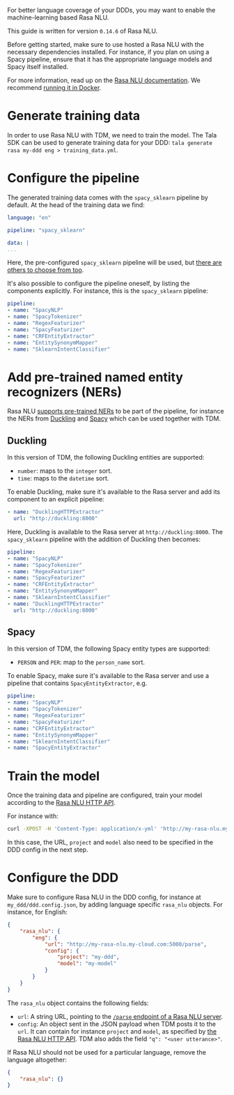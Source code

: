 For better language coverage of your DDDs, you may want to enable the machine-learning based Rasa NLU.

This guide is written for version `0.14.6` of Rasa NLU.

Before getting started, make sure to use hosted a Rasa NLU with the necessary dependencies installed. For instance, if you plan on using a Spacy pipeline, ensure that it has the appropriate language models and Spacy itself installed.

For more information, read up on the [Rasa NLU documentation](https://legacy-docs.rasa.com/docs/nlu/0.14.6/). We recommend [running it in Docker](https://legacy-docs.rasa.com/docs/nlu/0.14.6/docker/).

# Generate training data

In order to use Rasa NLU with TDM, we need to train the model. The Tala SDK can be used to generate training data for your DDD: `tala generate rasa my-ddd eng > training_data.yml`.

# Configure the pipeline

The generated training data comes with the `spacy_sklearn` pipeline by default. At the head of the training data we find:

```yml
language: "en"

pipeline: "spacy_sklearn"

data: |
...
```

Here, the pre-configured `spacy_sklearn` pipeline will be used, but [there are others to choose from too](https://legacy-docs.rasa.com/docs/nlu/0.14.6/choosing_pipeline/).

It's also possible to configure the pipeline oneself, by listing the components explicitly. For instance, this is the `spacy_sklearn` pipeline:
```yml
pipeline:
- name: "SpacyNLP"
- name: "SpacyTokenizer"
- name: "RegexFeaturizer"
- name: "SpacyFeaturizer"
- name: "CRFEntityExtractor"
- name: "EntitySynonymMapper"
- name: "SklearnIntentClassifier"
```

# Add pre-trained named entity recognizers (NERs)

Rasa NLU [supports pre-trained NERs](https://legacy-docs.rasa.com/docs/nlu/0.14.6/entities/) to be part of the pipeline, for instance the NERs from [Duckling](https://legacy-docs.rasa.com/docs/nlu/0.14.6/components/#ner-duckling-http) and [Spacy](https://legacy-docs.rasa.com/docs/nlu/0.14.6/components/#ner-spacy) which can be used together with TDM.

## Duckling
In this version of TDM, the following Duckling entities are supported:
- `number`: maps to the `integer` sort.
- `time`: maps to the `datetime` sort.

To enable Duckling, make sure it's available to the Rasa server and add its component to an explicit pipeline:

```yml
- name: "DucklingHTTPExtractor"
  url: "http://duckling:8000"
```

Here, Duckling is available to the Rasa server at `http://duckling:8000`. The `spacy_sklearn` pipeline with the addition of Duckling then becomes:

```yml
pipeline:
- name: "SpacyNLP"
- name: "SpacyTokenizer"
- name: "RegexFeaturizer"
- name: "SpacyFeaturizer"
- name: "CRFEntityExtractor"
- name: "EntitySynonymMapper"
- name: "SklearnIntentClassifier"
- name: "DucklingHTTPExtractor"
  url: "http://duckling:8000"
```

## Spacy
In this version of TDM, the following Spacy entity types are supported:
- `PERSON` and `PER`: map to the `person_name` sort.

To enable Spacy, make sure it's available to the Rasa server and use a pipeline that contains `SpacyEntityExtractor`, e.g.

```yml
pipeline:
- name: "SpacyNLP"
- name: "SpacyTokenizer"
- name: "RegexFeaturizer"
- name: "SpacyFeaturizer"
- name: "CRFEntityExtractor"
- name: "EntitySynonymMapper"
- name: "SklearnIntentClassifier"
- name: "SpacyEntityExtractor"
```

# Train the model

Once the training data and pipeline are configured, train your model according to the [Rasa NLU HTTP API](https://legacy-docs.rasa.com/docs/nlu/0.14.6/http/#post-train).

For instance with:

```bash
curl -XPOST -H 'Content-Type: application/x-yml' 'http://my-rasa-nlu.my-cloud.com:5000/train?project=my-ddd&model=my-model' --data-binary @training_data.yml
```

In this case, the URL, `project` and `model` also need to be specified in the DDD config in the next step.


# Configure the DDD

Make sure to configure Rasa NLU in the DDD config, for instance at `my_ddd/ddd.config.json`, by adding language specific `rasa_nlu` objects. For instance, for English:

```json
{
    "rasa_nlu": {
        "eng": {
            "url": "http://my-rasa-nlu.my-cloud.com:5000/parse",
            "config": {
                "project": "my-ddd",
                "model": "my-model"
            }
        }
    }
}
```

The `rasa_nlu` object contains the following fields:

- `url`: A string URL, pointing to the [`/parse` endpoint of a Rasa NLU server](https://legacy-docs.rasa.com/docs/nlu/0.14.6/http/#post-parse).
- `config`: An object sent in the JSON payload when TDM posts it to the `url`. It can contain for instance `project` and `model`, as specified by [the Rasa NLU HTTP API](https://legacy-docs.rasa.com/docs/nlu/0.14.6/http/#post-parse). TDM also adds the field `"q": "<user utterance>"`.

If Rasa NLU should not be used for a particular language, remove the language altogether:

```json
{
    "rasa_nlu": {}
}
```
